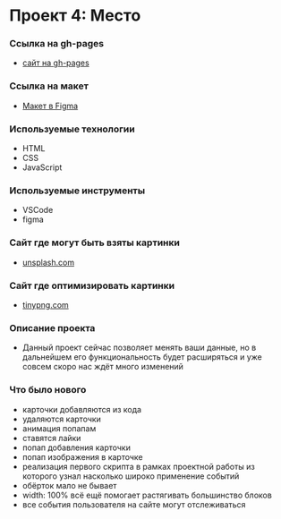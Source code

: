 # Проект 4: Место

### Ссылка на gh-pages
* [сайт на gh-pages](https://deniskozhevnikov.github.io/mesto/index.html)

### Ссылка на макет
* [Макет в Figma](https://www.figma.com/file/StZjf8HnoeLdiXS7dYrLAh/JavaScript.-Sprint-4)

### Используемые технологии
* HTML
* CSS
* JavaScript

### Используемые инструменты
* VSCode
* figma

### Сайт где могут быть взяты картинки
* [unsplash.com](https://unsplash.com/)

### Сайт где оптимизировать картинки
* [tinypng.com](https://tinypng.com/)

### Описание проекта
* Данный проект сейчас позволяет менять ваши данные, но в дальнейшем его функциональность будет расширяться и уже совсем скоро нас ждёт много изменений

### Что было нового
* карточки добавляются из кода
* удаляются карточки
* анимация попапам
* ставятся лайки
* попап добавления карточки
* попап изображения в карточке
* реализация первого скрипта в рамках проектной работы из которого узнал насколько широко применение событий
* обёрток мало не бывает
* width: 100% всё ещё помогает растягивать большинство блоков
* все события пользователя на сайте могут отслеживаться
